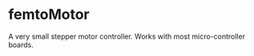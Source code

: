 femtoMotor
==========

A very small stepper motor controller. Works with most micro-controller boards.
